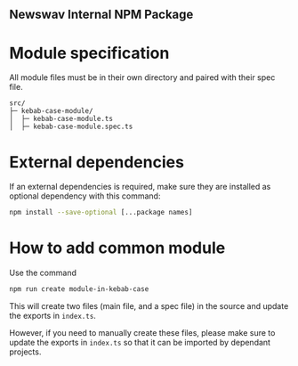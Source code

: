 ## Newswav Internal NPM Package

# Module specification

All module files must be in their own directory and paired with their spec file.

```
src/
├─ kebab-case-module/
│  ├─ kebab-case-module.ts
│  ├─ kebab-case-module.spec.ts
```

# External dependencies

If an external dependencies is required, make sure they are installed as optional dependency with this command:

```sh
npm install --save-optional [...package names]
```

# How to add common module

Use the command

```sh
npm run create module-in-kebab-case
```

This will create two files (main file, and a spec file) in the source and update the exports in `index.ts`.

However, if you need to manually create these files, please make sure to update the exports
in `index.ts` so that it can be imported by dependant projects.
